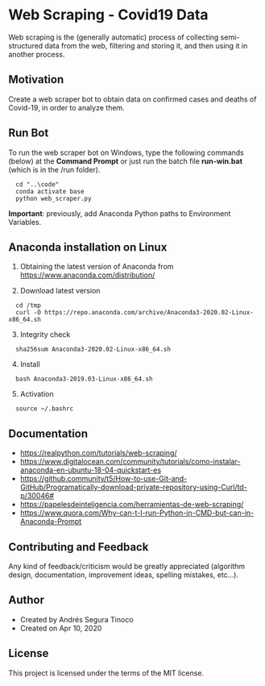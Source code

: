 # Web Scraping - Covid19 Data
Web scraping is the (generally automatic) process of collecting semi-structured data from the web, filtering and storing it, and then using it in another process.

## Motivation
Create a web scraper bot to obtain data on confirmed cases and deaths of Covid-19, in order to analyze them.

## Run Bot
To run the web scraper bot on Windows, type the following commands (below) at the **Command Prompt** or just run the batch file **run-win.bat** (which is in the /run folder).

``` console
  cd "..\code"
  conda activate base
  python web_scraper.py
```

**Important**: previously, add Anaconda Python paths to Environment Variables.

## Anaconda installation on Linux
1. Obtaining the latest version of Anaconda from https://www.anaconda.com/distribution/

2. Download latest version
``` console
  cd /tmp
  curl -O https://repo.anaconda.com/archive/Anaconda3-2020.02-Linux-x86_64.sh
```

3. Integrity check
``` console
  sha256sum Anaconda3-2020.02-Linux-x86_64.sh
```

4. Install
``` console
  bash Anaconda3-2019.03-Linux-x86_64.sh
```

5. Activation
``` console
  source ~/.bashrc
```

## Documentation
- https://realpython.com/tutorials/web-scraping/
- https://www.digitalocean.com/community/tutorials/como-instalar-anaconda-en-ubuntu-18-04-quickstart-es
- https://github.community/t5/How-to-use-Git-and-GitHub/Programatically-download-private-repository-using-Curl/td-p/30046#
- https://papelesdeinteligencia.com/herramientas-de-web-scraping/
- https://www.quora.com/Why-can-t-I-run-Python-in-CMD-but-can-in-Anaconda-Prompt

## Contributing and Feedback
Any kind of feedback/criticism would be greatly appreciated (algorithm design, documentation, improvement ideas, spelling mistakes, etc...).

## Author
- Created by Andrés Segura Tinoco
- Created on Apr 10, 2020

## License
This project is licensed under the terms of the MIT license.
